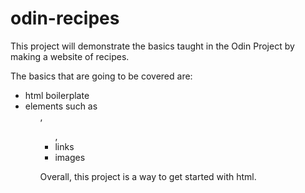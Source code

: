 # odin-recipes
This project will demonstrate the basics taught in the Odin Project by making a website of recipes.

The basics that are going to be covered are:
- html boilerplate
- elements such as <ol>, <ul>, <a>
- links
- images

Overall, this project is a way to get started with html.